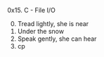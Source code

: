 0x15. C - File I/O


0. Tread lightly, she is near
1. Under the snow
2. Speak gently, she can hear
3. cp
